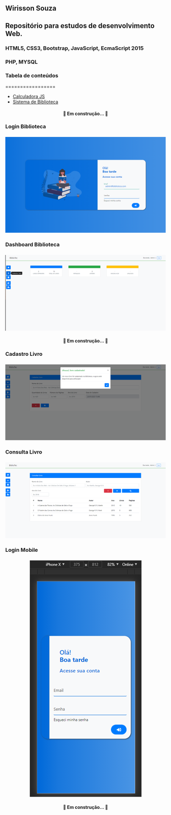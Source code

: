 ## Wirisson Souza
## Repositório para estudos de desenvolvimento Web.

<h3>HTML5, CSS3, Bootstrap, JavaScript, EcmaScript 2015</h3>
<h3>PHP, MYSQL</h3>

### Tabela de conteúdos
=================
<!--ts-->
   * [Calculadora JS](#calcjs)
   * [Sistema de Biblioteca](#sistema-biblioteca)
   <h4 align="center"> 
	🚧 Em construção...  🚧
</h4>
<!--te-->
<h3>Login Biblioteca</h3>
<h3 align="center">
  <img alt="Login Biblioteca" title="#LoginBiblioteca" src="./biblioteca/Login1.png" />
</h3>

<h3>Dashboard Biblioteca</h3>
<h3 align="center">
  <img alt="Dashboard Biblioteca" title="#Dashboard" src="./biblioteca/Dashboard.png" />
</h3>

<h4 align="center"> 
	🚧 Em construção...  🚧
</h4>

<h3>Cadastro Livro</h3>
<h3 align="center">
  <img alt="Cadastro Livro" title="#CadastroLivro" src="./biblioteca/CadastroLivro.png" />
</h3>

<h3>Consulta Livro</h3>
<h3 align="center">
  <img alt="Consulta Livro" title="#CadastroLivro" src="./biblioteca/ConsultaLivros.png" />
</h3>

<h3>Login Mobile</h3>
<h3 align="center">
  <img alt="Login Mobile" title="#LoginMobile" src="./biblioteca/Mobile.png" />
</h3>

<h4 align="center"> 
	🚧 Em construção...  🚧
</h4>
